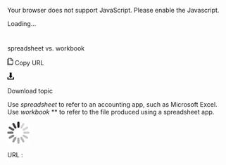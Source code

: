 Your browser does not support JavaScript. Please enable the Javascript.

Loading...

# 

spreadsheet vs. workbook

![Copy URL](media/spreadsheet-vs-workbook/Copy.png)
Copy URL

![Download](media/spreadsheet-vs-workbook/Download.png)

Download topic

Use *spreadsheet* to refer to an accounting app, such as Microsoft Excel. Use *workbook* ** to refer to the file produced using a spreadsheet app.

![In progress](media/spreadsheet-vs-workbook/activity-large.gif)

URL :
